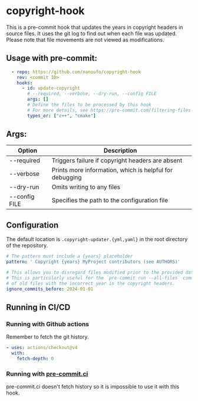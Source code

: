 # copyright-hook
This is a pre-commit hook that updates the years in copyright headers in source files. It uses the git log to find out when each file was updated. Please note that file movements are not viewed as modifications.

## Usage with pre-commit:
```yaml
  - repo: https://github.com/nanoufo/copyright-hook
    rev: <commit ID>
    hooks:
      - id: update-copyright
        # --required, --verbose, --dry-run, --config FILE
        args: []
        # Define the files to be processed by this hook
        # For more details, see https://pre-commit.com/filtering-files-with-types
        types_or: ["c++", "cmake"]
```


## Args:
| Option | Description |
| --- | --- |
| --required | Triggers failure if copyright headers are absent |
| --verbose | Prints more information, which is helpful for debugging |
| --dry-run | Omits writing to any files |
| --config FILE | Specifies the path to the configuration file |

## Configuration
The default location is `.copyright-updater.{yml,yaml}` in the root directory of the repository.

```yaml
# The pattern must include a {years} placeholder
pattern: ' Copyright {years} MyProject contributors (see AUTHORS)'

# This allows you to disregard files modified prior to the provided date
# This is particularly useful for the `pre-commit run --all-files` command when you don't want to update a large number 
# of old files with the incorrect year in the copyright headers.
ignore_commits_before: 2024-01-01
```

## Running in CI/CD
### Running with Github actions
Remember to fetch the git history.
```yaml
- uses: actions/checkout@v4
  with:
    fetch-depth: 0
```

### Running with [pre-commit.ci](pre-commit.ci)
pre-commit.ci doesn't fetch history so it is impossible to use it with this hook.
